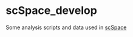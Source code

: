 # scSpace_develop

Some analysis scripts and data used in [scSpace](https://github.com/ZJUFanLab/scSpace)
